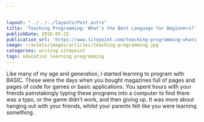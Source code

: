 ```yaml
---


layout: "../../../layouts/Post.astro"
title: 'Teaching Programming: What’s the Best Language for Beginners?'
publishDate: 2016-05-25
publication_url: 'https://www.sitepoint.com/teaching-programming-whats-the-best-language-for-beginners/'
image: ~/assets/images/articles/teaching-programming.jpg
categories: writing sitepoint
tags: education learning programming
---
```


Like many of my age and generation, I started learning to program with BASIC. These were the days when you bought magazines full of pages and pages of code for games or basic applications. You spent hours with your friends painstakingly typing these programs into a computer to find there was a typo, or the game didn’t work, and then giving up. It was more about hanging out with your friends, whilst your parents felt like you were learning something.
